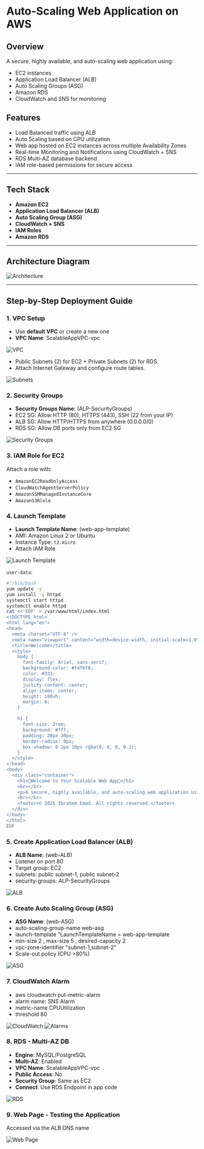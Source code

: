 # Auto-Scaling Web Application on AWS

## Overview
A secure, highly available, and auto-scaling web application using:
- EC2 instances
- Application Load Balancer (ALB)
- Auto Scaling Groups (ASG)
- Amazon RDS
- CloudWatch and SNS for monitoring

## Features

- Load Balanced traffic using ALB
- Auto Scaling based on CPU utilization
- Web app hosted on EC2 instances across multiple Availability Zones
- Real-time Monitoring and Notifications using CloudWatch + SNS
- RDS Multi-AZ database backend
- IAM role-based permissions for secure access

---

## Tech Stack

- **Amazon EC2**
- **Application Load Balancer (ALB)**
- **Auto Scaling Group (ASG)**
- **CloudWatch + SNS**
- **IAM Roles**
- **Amazon RDS**

---

## Architecture Diagram

![Architecture](docs/Diagram.png)

---

##  Step-by-Step Deployment Guide

### 1. **VPC Setup**
- Use **default VPC** or create a new one 
- **VPC Name**: ScalableAppVPC-vpc

![VPC](aws-images/VPC.png)

- Public Subnets (2) for EC2 + Private Subnets (2) for RDS.
- Attach Internet Gateway and configure route tables.

![Subnets](aws-images/Subnets.png)



### 2. **Security Groups**
- **Security Groups Name**: (ALP-SecurityGroups)
- EC2 SG: Allow HTTP (80), HTTPS (443), SSH (22 from your IP)
- ALB SG: Allow HTTP/HTTPS from anywhere (0.0.0.0/0)
- RDS SG: Allow DB ports only from EC2 SG

![Security Groups](aws-images/SecurityGroup.png)

### 3. **IAM Role for EC2**
Attach a role with:
- `AmazonEC2ReadOnlyAccess`
- `CloudWatchAgentServerPolicy`
- `AmazonSSMManagedInstanceCore`
- `AmazonS3Rlole`

### 4. **Launch Template**
- **Launch Template Name**: (web-app-template)
- AMI: Amazon Linux 2 or Ubuntu
- Instance Type: `t2.micro`
- Attach IAM Role

![Launch Template](aws-images/LuanchTemplate.png)

`user-data`:
```bash
#!/bin/bash
yum update -y
yum install -y httpd
systemctl start httpd
systemctl enable httpd
cat <<'EOF' > /var/www/html/index.html
<!DOCTYPE html>
<html lang="en">
<head>
  <meta charset="UTF-8" />
  <meta name="viewport" content="width=device-width, initial-scale=1.0" />
  <title>Welcome</title>
  <style>
    body {
      font-family: Arial, sans-serif;
      background-color: #f4f6f8;
      color: #333;
      display: flex;
      justify-content: center;
      align-items: center;
      height: 100vh;
      margin: 0;
    }

    h1 {
      font-size: 2rem;
      background: #fff;
      padding: 20px 30px;
      border-radius: 8px;
      box-shadow: 0 2px 10px rgba(0, 0, 0, 0.1);
    }
  </style>
</head>
<body>
  <div class="container">
    <h1>💫Welcome to Your Scalable Web App💫</h1>
    <br></br>
    <p>A secure, highly available, and auto-scaling web application using: EC2 instances, Application Load Balancer (ALB), Auto Scaling Groups (ASG), Amazon RDS, CloudWatch and SNS for monitoring</p>
    <br></br>
    <footer>© 2025 Ibrahem Emad. All rights reserved.</footer>
  </div>
</body>
</html>
EOF
```

### 5. Create Application Load Balancer (ALB)
- **ALB Name**: (web-ALB)
- Listener on port 80
- Target group: EC2
- subnets: public subnet-1, public subnet-2 
- security-groups: ALP-SecurityGroups

![ALB](aws-images/LoadBalancer.png)

### 6. Create Auto Scaling Group (ASG)
- **ASG Name**: (web-ASG)
- auto-scaling-group-name web-asg 
- launch-template "LaunchTemplateName = web-app-template
- min-size 2 , max-size 5 , desired-capacity 2 
- vpc-zone-identifier "subnet-1,subnet-2" 
- Scale-out policy (CPU >80%)

![ASG](aws-images/AutoScalingGroups.png)

### 7. CloudWatch Alarm
- aws cloudwatch put-metric-alarm 
- alarm name:  SNS Alarm 
- metric-name CPUUtilization 
- threshold 80 

![CloudWatch](aws-images/Cloudwatch.png)
![Alarms](aws-images/SNS.png)

### 8. RDS - Multi-AZ DB
- **Engine**: MySQL/PostgreSQL
- **Multi-AZ**: Enabled
- **VPC Name**: ScalableAppVPC-vpc
- **Public Access**: No
- **Security Group**: Same as EC2
- **Connect**: Use RDS Endpoint in app code

![RDS](aws-images/RDS-DB.png)


### 9. Web Page - Testing the Application
Accessed via the ALB DNS name

![Web Page](aws-images/WebPage.png)
